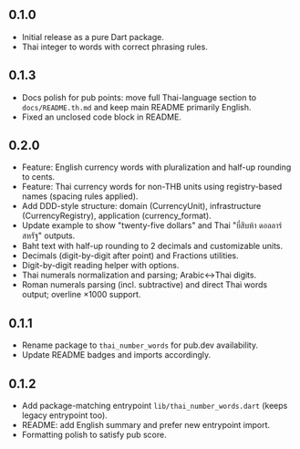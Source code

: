 ## 0.1.0

- Initial release as a pure Dart package.
- Thai integer to words with correct phrasing rules.

## 0.1.3

- Docs polish for pub points: move full Thai-language section to `docs/README.th.md` and keep main README primarily English.
- Fixed an unclosed code block in README.

## 0.2.0

- Feature: English currency words with pluralization and half-up rounding to cents.
- Feature: Thai currency words for non-THB units using registry-based names (spacing rules applied).
- Add DDD-style structure: domain (CurrencyUnit), infrastructure (CurrencyRegistry), application (currency_format).
- Update example to show "twenty-five dollars" and Thai "ยี่สิบห้า ดอลลาร์สหรัฐ" outputs.
- Baht text with half-up rounding to 2 decimals and customizable units.
- Decimals (digit-by-digit after point) and Fractions utilities.
- Digit-by-digit reading helper with options.
- Thai numerals normalization and parsing; Arabic↔Thai digits.
- Roman numerals parsing (incl. subtractive) and direct Thai words output; overline ×1000 support.

## 0.1.1

- Rename package to `thai_number_words` for pub.dev availability.
- Update README badges and imports accordingly.

## 0.1.2

- Add package-matching entrypoint `lib/thai_number_words.dart` (keeps legacy entrypoint too).
- README: add English summary and prefer new entrypoint import.
- Formatting polish to satisfy pub score.
